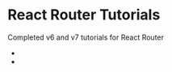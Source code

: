 # React Router Tutorials

Completed v6 and v7 tutorials for React Router

- [v6]: https://github.com/coreycaskey/react-router-tutorial/v6
- [v7]: https://github.com/coreycaskey/react-router-tutorial/v7
